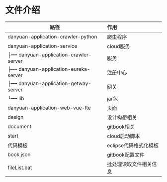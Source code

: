 # 文件介绍

| 路径        |   作用  |
| --------   | :-----   | 
| danyuan-application-crawler-python        | 爬虫程序      |   
| danyuan-application-service        | cloud服务     |   
| ├┅┅  danyuan-application-crawler-server        | 服务      |  
| ├┅┅  danyuan-application-eureka-server       | 注册中心      |  
| ├┅┅  danyuan-application-getway-server       | 网关      |   
| └┅┅  lib       | jar包      |   
| danyuan-application-web-vue-lte        | 页面      |   
| design       | 设计构想相关      |   
| document        | gitbook相关      |  
| start        | cloud启动脚本      |   
| 代码模板        | eclipse代码格式化模板      |   
| book.json        | gitbook配置文件       |  
| fileList.bat        | 批处理读取文件相关信息      |  










